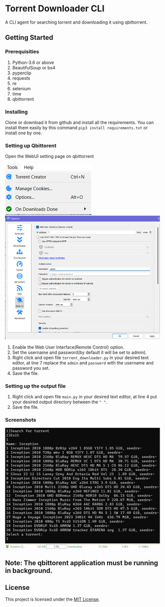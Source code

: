 # Torrent Downloader CLI

A CLI agent for searching torrent and downloading it using qbittorrent.

## Getting Started
### Prerequisities
1. Python-3.6 or above
2. BeautifulSoup or bs4
3. pyperclip
4. requests
5. re
6. selenium
7. time
8. qbittorrent

### Installing
Clone or download it from github and install all the requirements. You can install them easily by this command `pip3 install requirements.txt` or install one by one.

### Setting up Qbittorent
Open the WebUI setting page on qbittorrent

![qbit_settings_open](screenshots/qbit_settings_open.png)
![qbit_webui](screenshots/qbit_webui.png)

1. Enable the Web User Interface(Remote Control) option.
2. Set the username and password(by default it will be set to admin).
3. Right click and open file `torrent_downloader.py` in your desired text editor, at line 7 replace the `admin` and `password` with the username and password you set.
4. Save the file.

### Setting up the output file
1. Right click and open file `main.py` in your desired text editor, at line 4 put your desired output directory between the `" "`.
2. Save the file.

### Screenshots
![CLI](screenshots/result_terminal.png)
![qbit](screenshots/result_qbit.png)

## Note: The qbittorent application must be running in background.

## License
This project is licensed under the [MIT License](LICENSE).

